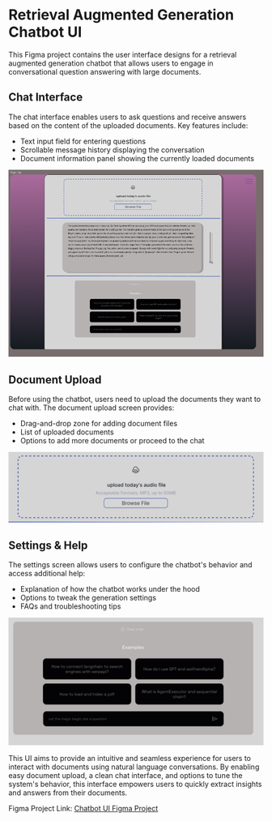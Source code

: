 
# Retrieval Augmented Generation Chatbot UI

This Figma project contains the user interface designs for a retrieval augmented generation chatbot that allows users to engage in conversational question answering with large documents.

## Chat Interface
The chat interface enables users to ask questions and receive answers based on the content of the uploaded documents. Key features include:

- Text input field for entering questions
- Scrollable message history displaying the conversation
- Document information panel showing the currently loaded documents

![Chat Interface](Chat_interface.png) 

## Document Upload
Before using the chatbot, users need to upload the documents they want to chat with. The document upload screen provides:

- Drag-and-drop zone for adding document files
- List of uploaded documents
- Options to add more documents or proceed to the chat

![Document Upload](doc-upload.png)

## Settings & Help
The settings screen allows users to configure the chatbot's behavior and access additional help:

- Explanation of how the chatbot works under the hood 
- Options to tweak the generation settings
- FAQs and troubleshooting tips

![Settings Screen](settings.png)

This UI aims to provide an intuitive and seamless experience for users to interact with documents using natural language conversations. By enabling easy document upload, a clean chat interface, and options to tune the system's behavior, this interface empowers users to quickly extract insights and answers from their documents.

Figma Project Link: [Chatbot UI Figma Project](https://www.figma.com/file/P9Xss6wq9F7Kw8OGhikqVZ/Untitled?type=design&node-id=0%3A1&mode=design&t=mI3AOUbmORQjpA2J-1)